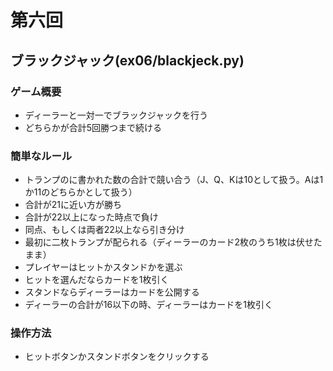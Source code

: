 # 第六回
## ブラックジャック(ex06/blackjeck.py)
### ゲーム概要
- ディーラーと一対一でブラックジャックを行う
- どちらかが合計5回勝つまで続ける
### 簡単なルール
- トランプのに書かれた数の合計で競い合う（J、Q、Kは10として扱う。Aは1か11のどちらかとして扱う）
- 合計が21に近い方が勝ち
- 合計が22以上になった時点で負け
- 同点、もしくは両者22以上なら引き分け
- 最初に二枚トランプが配られる（ディーラーのカード2枚のうち1枚は伏せたまま）
- プレイヤーはヒットかスタンドかを選ぶ
- ヒットを選んだならカードを1枚引く
- スタンドならディーラーはカードを公開する
- ディーラーの合計が16以下の時、ディーラーはカードを1枚引く
### 操作方法
- ヒットボタンかスタンドボタンをクリックする